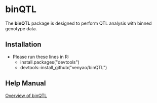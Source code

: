 binQTL
========

The **binQTL** package is designed to perform QTL analysis with binned genotype data.  

Installation
------------

- Please run these lines in R:
  - install.packages("devtools")
  - devtools::install_github("venyao/binQTL")


Help Manual
------------
[Overview of binQTL](https://github.com/venyao/binQTL/blob/master/vignettes/binQTLOverview.pdf)
